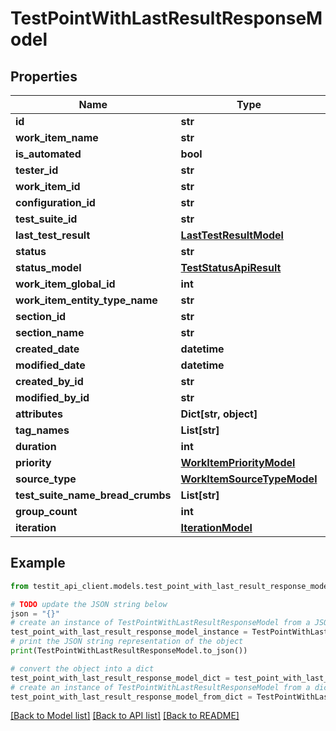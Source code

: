# TestPointWithLastResultResponseModel


## Properties

Name | Type | Description | Notes
------------ | ------------- | ------------- | -------------
**id** | **str** |  | 
**work_item_name** | **str** |  | [optional] 
**is_automated** | **bool** |  | 
**tester_id** | **str** |  | [optional] 
**work_item_id** | **str** |  | 
**configuration_id** | **str** |  | [optional] 
**test_suite_id** | **str** |  | 
**last_test_result** | [**LastTestResultModel**](LastTestResultModel.md) |  | [optional] 
**status** | **str** |  | [optional] 
**status_model** | [**TestStatusApiResult**](TestStatusApiResult.md) |  | [optional] 
**work_item_global_id** | **int** |  | [optional] 
**work_item_entity_type_name** | **str** |  | [optional] 
**section_id** | **str** |  | 
**section_name** | **str** |  | [optional] 
**created_date** | **datetime** |  | [optional] 
**modified_date** | **datetime** |  | [optional] 
**created_by_id** | **str** |  | 
**modified_by_id** | **str** |  | [optional] 
**attributes** | **Dict[str, object]** |  | [optional] 
**tag_names** | **List[str]** |  | [optional] 
**duration** | **int** |  | 
**priority** | [**WorkItemPriorityModel**](WorkItemPriorityModel.md) |  | 
**source_type** | [**WorkItemSourceTypeModel**](WorkItemSourceTypeModel.md) |  | 
**test_suite_name_bread_crumbs** | **List[str]** |  | [optional] 
**group_count** | **int** |  | [optional] 
**iteration** | [**IterationModel**](IterationModel.md) |  | [optional] 

## Example

```python
from testit_api_client.models.test_point_with_last_result_response_model import TestPointWithLastResultResponseModel

# TODO update the JSON string below
json = "{}"
# create an instance of TestPointWithLastResultResponseModel from a JSON string
test_point_with_last_result_response_model_instance = TestPointWithLastResultResponseModel.from_json(json)
# print the JSON string representation of the object
print(TestPointWithLastResultResponseModel.to_json())

# convert the object into a dict
test_point_with_last_result_response_model_dict = test_point_with_last_result_response_model_instance.to_dict()
# create an instance of TestPointWithLastResultResponseModel from a dict
test_point_with_last_result_response_model_from_dict = TestPointWithLastResultResponseModel.from_dict(test_point_with_last_result_response_model_dict)
```
[[Back to Model list]](../README.md#documentation-for-models) [[Back to API list]](../README.md#documentation-for-api-endpoints) [[Back to README]](../README.md)


